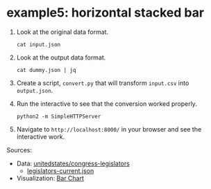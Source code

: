 # example5: horizontal stacked bar

1. Look at the original data format.

    ```
    cat input.json
    ```

2. Look at the output data format.

    ```
    cat dummy.json | jq
    ```

3. Create a script, `convert.py` that will transform `input.csv` into `output.json`.

4. Run the interactive to see that the conversion worked properly.

    ```
    python2 -m SimpleHTTPServer
    ```

5. Navigate to `http://localhost:8000/` in your browser and see the interactive work.

Sources:
- Data: [unitedstates/congress-legislators](https://github.com/unitedstates/congress-legislators)
	- [legislators-current.json](https://theunitedstates.io/congress-legislators/legislators-current.json)
- Visualization: [Bar Chart](http://bl.ocks.org/juan-cb/faf62e91e3c70a99a306)
